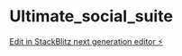 # Ultimate_social_suite

[Edit in StackBlitz next generation editor ⚡️](https://stackblitz.com/~/github.com/fayacuts/Ultimate_social_suite)
